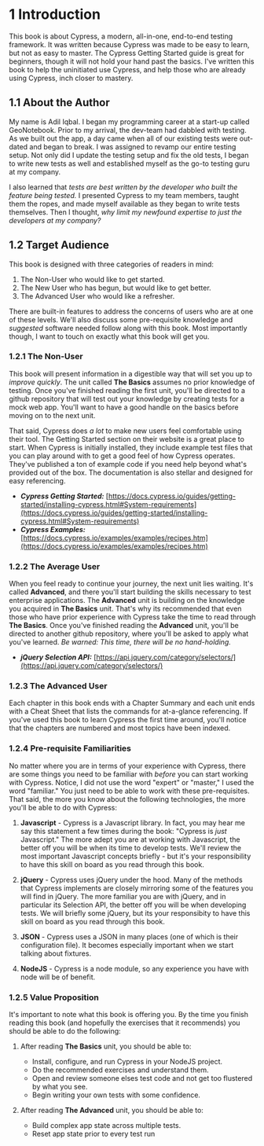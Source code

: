 # 1 Introduction
This book is about Cypress, a modern, all-in-one, end-to-end testing framework. It was written because Cypress was made to be easy to learn, but not as easy to master. The Cypress Getting Started guide is great for beginners, though it will not hold your hand past the basics. I've written this book to help the uninitiated use Cypress, and help those who are already using Cypress, inch closer to mastery.

## 1.1 About the Author
My name is Adil Iqbal.  I began my programming career at a start-up called GeoNotebook. Prior to my arrival, the dev-team had dabbled with testing. As we built out the app, a day came when all of our existing tests were out-dated and began to break. I was assigned to revamp our entire testing setup. Not only did I update the testing setup and fix the old tests, I began to write new tests as well and established myself as the go-to testing guru at my company.

I also learned that *tests are best written by the developer who built the feature being tested.* I presented Cypress to my team members, taught them the ropes, and made myself available as they began to write tests themselves. Then I thought, *why limit my newfound expertise to just the developers at my company?*

## 1.2 Target Audience
This book is designed with three categories of readers in mind: 

1. The Non-User who would like to get started.
2. The New User who has begun, but would like to get better.
3. The Advanced User who would like a refresher.

There are built-in features to address the concerns of users who are at one of these levels. We'll also discuss some pre-requisite knowledge and *suggested* software needed follow along with this book. Most importantly though, I want to touch on exactly what this book will get you.

### 1.2.1 The Non-User
This book will present information in a digestible way that will set you up to *improve quickly*. The unit called **The Basics** assumes no prior knowledge of testing. Once you've finished reading the first unit, you'll be directed to a github repository that will test out your knowledge by creating tests for a mock web app. You'll want to have a good handle on the basics before moving on to the next unit.

That said, Cypress does *a lot* to make new users feel comfortable using their tool. The Getting Started section on their website is a great place to start. When Cypress is initially installed, they include example test files that you can play around with to get a good feel of how Cypress operates. They've published a ton of example code if you need help beyond what's provided out of the box. The documentation is also stellar and designed for easy referencing.


 - ***Cypress Getting Started:*** [https://docs.cypress.io/guides/getting-started/installing-cypress.html#System-requirements](https://docs.cypress.io/guides/getting-started/installing-cypress.html#System-requirements)
 - ***Cypress Examples:*** [https://docs.cypress.io/examples/examples/recipes.htm](https://docs.cypress.io/examples/examples/recipes.htm) 

 
### 1.2.2 The Average User
When you feel ready to continue your journey, the next unit lies waiting. It's called **Advanced**, and there you'll start building the skills necessary to test enterprise applications. The **Advanced** unit is building on the knowledge you acquired in **The Basics** unit.  That's why its recommended that even those who have prior experience with Cypress take the time to read through **The Basics**. Once you've finished reading the **Advanced** unit, you'll be directed to another github repository, where you'll be asked to apply what you've learned. *Be warned: This time, there will be no hand-holding.*

* ***jQuery Selection API:*** [https://api.jquery.com/category/selectors/](https://api.jquery.com/category/selectors/)

### 1.2.3 The Advanced User
 Each chapter in this book ends with a Chapter Summary and each unit ends with a Cheat Sheet that lists the commands for at-a-glance referencing. If you've used this book to learn Cypress the first time around, you'll notice that the chapters are numbered and most topics have been indexed.


### 1.2.4 Pre-requisite Familiarities
No matter where you are in terms of your experience with Cypress, there are some things you need to be familiar with *before* you can start working with Cypress. Notice, I did not use the word "expert" or "master," I used the word "familiar." You just need to be able to work with these pre-requisites. That said, the more you know about the following technologies, the more you'll be able to do with Cypress:

 1. **Javascript** - Cypress is a Javascript library. In fact, you may hear me say this statement a few times during the book: "Cypress is *just* Javascript." The more adept you are at working with Javascript, the better off you will be when its time to develop tests. We'll review the most important Javascript concepts briefly - but it's your responsibility to have this skill on board as you read through this book.
 
 2. **jQuery** - Cypress uses jQuery under the hood. Many of the methods that Cypress implements are closely mirroring some of the features you will find in jQuery. The more familiar you are with jQuery, and in particular its Selection API, the better off you will be when developing tests. We will briefly some jQuery, but its your responsibity to have this skill on board as you read through this book.
 
 3. **JSON** - Cypress uses a JSON in many places (one of which is their configuration file). It becomes especially important when we start talking about fixtures.
 4. **NodeJS** - Cypress is a node module, so any experience you have with node will be of benefit.
 
 ### 1.2.5 Value Proposition
 
 It's important to note what this book is offering you. By the time you finish reading this book (and hopefully the exercises that it recommends) you should be able to do the following:

1. After reading **The Basics** unit, you should be able to:
	* Install, configure, and run Cypress in your NodeJS project.
	* Do the recommended exercises and understand them.
	* Open and review someone elses test code and not get too flustered by what you see.
	* Begin writing your own tests with some confidence.

2. After reading **The Advanced** unit, you should be able to:
	* Build complex app state across multiple tests.
	* Reset app state prior to every test run 
<!--stackedit_data:
eyJoaXN0b3J5IjpbMTA0MTMzNjIzOV19
-->
